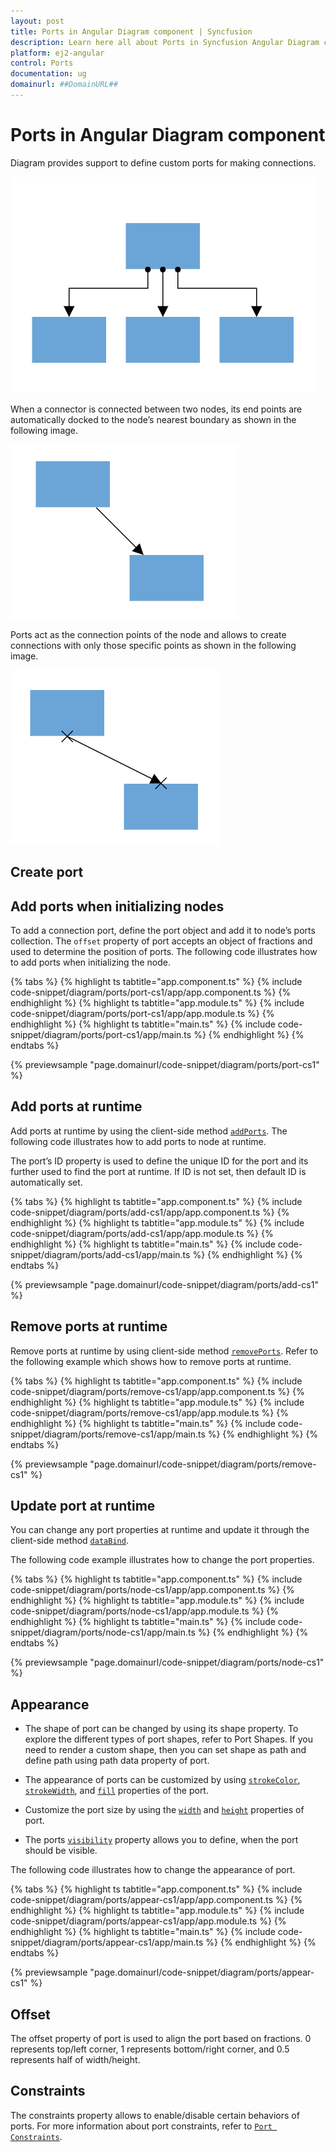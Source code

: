 ```yaml
---
layout: post
title: Ports in Angular Diagram component | Syncfusion
description: Learn here all about Ports in Syncfusion Angular Diagram component of Syncfusion Essential JS 2 and more.
platform: ej2-angular
control: Ports 
documentation: ug
domainurl: ##DomainURL##
---
```


# Ports in Angular Diagram component

Diagram provides support to define custom ports for making connections.

![Port](images/Port1.png)

<!-- markdownlint-disable MD033 -->

When a connector is connected between two nodes, its end points are automatically docked to the node’s nearest boundary as shown in the following image.

![Port to Port](images/port2.png)

Ports act as the connection points of the node and allows to create connections with only those specific points as shown in the following image.

![Port Image](images/Port3.png)

## Create port

## Add ports when initializing nodes

To add a connection port, define the port object and add it to node’s ports collection. The `offset` property of port accepts an object of fractions and used to determine the position of ports. The following code illustrates how to add ports when initializing the node.

{% tabs %}
{% highlight ts tabtitle="app.component.ts" %}
{% include code-snippet/diagram/ports/port-cs1/app/app.component.ts %}
{% endhighlight %}
{% highlight ts tabtitle="app.module.ts" %}
{% include code-snippet/diagram/ports/port-cs1/app/app.module.ts %}
{% endhighlight %}
{% highlight ts tabtitle="main.ts" %}
{% include code-snippet/diagram/ports/port-cs1/app/main.ts %}
{% endhighlight %}
{% endtabs %}
  
{% previewsample "page.domainurl/code-snippet/diagram/ports/port-cs1" %}

## Add ports at runtime

Add ports at runtime by using the client-side method [`addPorts`](https://ej2.syncfusion.com/angular/documentation/api/diagram#addPorts). The following code illustrates how to add ports to node at runtime.

The port’s ID property is used to define the unique ID for the port and its further used to find the port at runtime.
If ID is not set, then default ID is automatically set.

{% tabs %}
{% highlight ts tabtitle="app.component.ts" %}
{% include code-snippet/diagram/ports/add-cs1/app/app.component.ts %}
{% endhighlight %}
{% highlight ts tabtitle="app.module.ts" %}
{% include code-snippet/diagram/ports/add-cs1/app/app.module.ts %}
{% endhighlight %}
{% highlight ts tabtitle="main.ts" %}
{% include code-snippet/diagram/ports/add-cs1/app/main.ts %}
{% endhighlight %}
{% endtabs %}
  
{% previewsample "page.domainurl/code-snippet/diagram/ports/add-cs1" %}

## Remove ports at runtime

Remove ports at runtime by using client-side method [`removePorts`](https://ej2.syncfusion.com/angular/documentation/api/diagram#removePorts). Refer to the following example which shows how to remove ports at runtime.

{% tabs %}
{% highlight ts tabtitle="app.component.ts" %}
{% include code-snippet/diagram/ports/remove-cs1/app/app.component.ts %}
{% endhighlight %}
{% highlight ts tabtitle="app.module.ts" %}
{% include code-snippet/diagram/ports/remove-cs1/app/app.module.ts %}
{% endhighlight %}
{% highlight ts tabtitle="main.ts" %}
{% include code-snippet/diagram/ports/remove-cs1/app/main.ts %}
{% endhighlight %}
{% endtabs %}
  
{% previewsample "page.domainurl/code-snippet/diagram/ports/remove-cs1" %}

## Update port at runtime

You can change any port properties at runtime and update it through the client-side method [`dataBind`](https://ej2.syncfusion.com/angular/documentation/api/diagram#dataBind).

The following code example illustrates how to change the port properties.

{% tabs %}
{% highlight ts tabtitle="app.component.ts" %}
{% include code-snippet/diagram/ports/node-cs1/app/app.component.ts %}
{% endhighlight %}
{% highlight ts tabtitle="app.module.ts" %}
{% include code-snippet/diagram/ports/node-cs1/app/app.module.ts %}
{% endhighlight %}
{% highlight ts tabtitle="main.ts" %}
{% include code-snippet/diagram/ports/node-cs1/app/main.ts %}
{% endhighlight %}
{% endtabs %}
  
{% previewsample "page.domainurl/code-snippet/diagram/ports/node-cs1" %}

## Appearance

* The shape of port can be changed by using its shape property. To explore the different types of port shapes, refer to Port Shapes. If you need to render a custom shape, then you can set shape as path and define path using path data property of port.

* The appearance of ports can be customized by using [`strokeColor`](https://ej2.syncfusion.com/angular/documentation/api/diagram/port#strokeColor-string),
[`strokeWidth`](https://ej2.syncfusion.com/angular/documentation/api/diagram/port#strokeWidth-string), and [`fill`](https://ej2.syncfusion.com/angular/documentation/api/diagram/port#fill-string) properties of the port.

* Customize the port size by using the [`width`](https://ej2.syncfusion.com/angular/documentation/api/diagram/port#width-number) and [`height`](https://ej2.syncfusion.com/angular/documentation/api/diagram/port#height-number) properties of port.

* The ports [`visibility`](https://ej2.syncfusion.com/angular/documentation/api/diagram/port#visibility-boolean) property allows you to define, when the port should be visible.

The following code illustrates how to change the appearance of port.

{% tabs %}
{% highlight ts tabtitle="app.component.ts" %}
{% include code-snippet/diagram/ports/appear-cs1/app/app.component.ts %}
{% endhighlight %}
{% highlight ts tabtitle="app.module.ts" %}
{% include code-snippet/diagram/ports/appear-cs1/app/app.module.ts %}
{% endhighlight %}
{% highlight ts tabtitle="main.ts" %}
{% include code-snippet/diagram/ports/appear-cs1/app/main.ts %}
{% endhighlight %}
{% endtabs %}
  
{% previewsample "page.domainurl/code-snippet/diagram/ports/appear-cs1" %}

## Offset

The offset property of port is used to align the port based on fractions. 0 represents top/left corner, 1 represents bottom/right corner, and 0.5 represents half of width/height.

## Constraints

The constraints property allows to enable/disable certain behaviors of ports. For more information about port
constraints, refer to [`Port Constraints`](https://ej2.syncfusion.com/angular/documentation/api/diagram/port#constraints-portconstraints).

